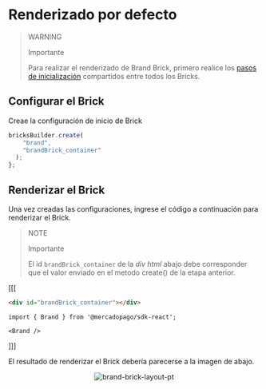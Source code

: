 # Renderizado por defecto

> WARNING
>
> Importante
>
> Para realizar el renderizado de Brand Brick, primero realice los [pasos de inicialización](/developers/es/docs/checkout-bricks/common-initialization) compartidos entre todos los Bricks. 

## Configurar el Brick

Creae la configuración de inicio de Brick

```javascript
bricksBuilder.create(
    "brand",
    "brandBrick_container"
  );
};
```

## Renderizar el Brick

Una vez creadas las configuraciones, ingrese el código a continuación para renderizar el Brick. 

> NOTE
>
> Importante
>
> El id `brandBrick_container` de la _div html_ abajo debe corresponder que el valor enviado en el metodo create() de la etapa anterior.

[[[
```html
<div id="brandBrick_container"></div>
```
```react-jsx
import { Brand } from '@mercadopago/sdk-react';

<Brand />
```
]]]

El resultado de renderizar el Brick debería parecerse a la imagen de abajo.

<center>

![brand-brick-layout-pt](checkout-bricks/brand-brick-layout-es.gif)

</center>